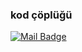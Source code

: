 
[comment]: <> (<img align='right' src="https://github-readme-stats.vercel.app/api?username=eraymerc&show_icons=true">)
### kod çöplüğü

[![Mail Badge](https://img.shields.io/badge/-eraymercan616@gmail.com-black?style=for-the-badge&logo=gmail)](mailto:eraymercan616@gmail.com)

